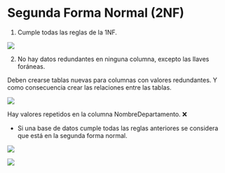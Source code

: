 # Segunda Forma Normal (2NF)

1. Cumple todas las reglas de la 1NF.

![](img/img15.png)

2. No hay datos redundantes en ninguna columna, excepto las llaves foráneas.

Deben crearse tablas nuevas para columnas con valores redundantes. Y como consecuencia crear las relaciones entre las tablas.

![](img/img15.png)

Hay valores repetidos en la columna NombreDepartamento. ❌

- Si una base de datos cumple todas las reglas anteriores se considera que está en la segunda forma normal.

![](img/img16.png)

![](img/img17.png)